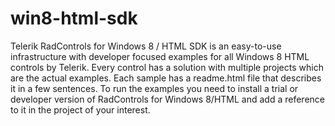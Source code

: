 win8-html-sdk
=============

Telerik RadControls for Windows 8 / HTML SDK is an easy-to-use infrastructure with developer focused examples for all Windows 8 HTML controls by Telerik. Every control has a solution with multiple projects which are the actual examples. Each sample has a readme.html file that describes it in a few sentences.
To run the examples you need to install a trial or developer version of RadControls for Windows 8/HTML and add a reference to it in the project of your interest.
